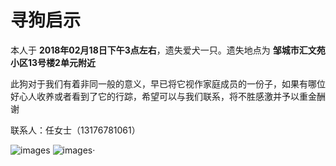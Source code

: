 # 寻狗启示

本人于 **2018年02月18日下午3点左右**，遗失爱犬一只。遗失地点为 **邹城市汇文苑小区13号楼2单元附近**

此狗对于我们有着非同一般的意义，早已将它视作家庭成员的一份子，如果有哪位好心人收养或者看到了它的行踪，希望可以与我们联系，将不胜感激并予以重金酬谢

联系人：任女士（13176781061）

![images](/dog4.jpg "照片")
![images](/dog5.jpg "照片")·
